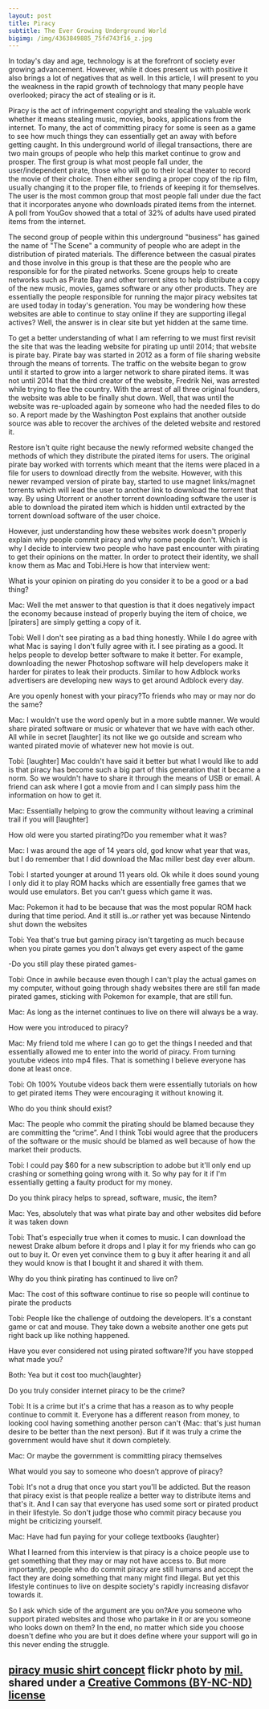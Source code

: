 ```yaml
---
layout: post
title: Piracy
subtitle: The Ever Growing Underground World
bigimg: /img/4363849885_75fd743f16_z.jpg
---
```


In today's day and age, technology is at the forefront of society ever growing advancement. However, while it does present us with positive it also brings a lot of negatives that as well. In this article, I will present to you the weakness in the rapid growth of technology that many people have overlooked; piracy the act of stealing or is it.

Piracy is the act of infringement copyright and stealing the valuable work whether it means stealing music, movies, books, applications from the internet. To many, the act of committing piracy for some is seen as a game to see how much things they can essentially get an away with before getting caught. In this underground world of illegal transactions, there are two main groups of people who help this market continue to grow and prosper. The first group is what most people fall under, the user/independent pirate, those who will go to their local theater to record the movie of their choice. Then either sending a proper copy of the rip film, usually changing it to the proper file, to friends of keeping it for themselves. The user is the most common group that most people fall under due the fact that it incorporates anyone who downloads pirated items from the internet. A poll from YouGov showed that a total of 32% of adults have used pirated items from the internet.

The second group of people within this underground "business" has gained the name of "The Scene" a community of people who are adept in the distribution of pirated materials. The difference between the casual pirates and those involve in this group is that these are the people who are responsible for for the pirated networks. Scene groups help to create networks such as Pirate Bay and other torrent sites to help distribute a copy of the new music, movies, games software or any other products. They are essentially the people responsible for running the major piracy websites tat are used today in today's generation. You may be wondering how these websites are able to continue to stay online if they are supporting illegal actives? Well, the answer is in clear site but yet hidden at the same time.

To get a better understanding of what I am referring to we must first revisit the site that was the leading website for pirating up until 2014; that website is pirate bay. Pirate bay was started in 2012 as a form of file sharing website through the means of torrents. The traffic on the website began to grow until it started to grow into a larger network to share pirated items. It was not until 2014 that the third creator of the website, Fredrik Nei, was arrested while trying to flee the country. With the arrest of all three original founders, the website was able to be finally shut down. Well, that was until the website was re-uploaded again by someone who had the needed files to do so. A report made by the Washington Post explains that another outside source was able to recover the archives of the deleted website and restored it. 

Restore isn't quite right because the newly reformed website changed the methods of which they distribute the pirated items for users. The original pirate bay worked with torrents which meant that the items were placed in a file for users to download directly from the website. However, with this newer revamped version of pirate bay, started to use magnet links/magnet torrents which will lead the user to another link to download the torrent that way. By using Utorrent or another torrent downloading software the user is able to download the pirated item which is hidden until extracted by the torrent download software of the user choice.


However, just understanding how these websites work doesn't properly explain why people commit piracy and why some people don't. Which is why I decide to interview two people who have past encounter with pirating to get their opinions on the matter. In order to protect their identity, we shall know them as Mac and Tobi.Here is how that interview went:

What is your opinion on pirating do you consider it to be a good or a bad thing?

Mac: Well the met answer to that question is that it does negatively impact the economy because instead of properly buying the item of choice, we [piraters] are simply getting a copy of it.

Tobi: Well I don't see pirating as a bad thing honestly. While I do agree with what Mac is saying I don't fully agree with it. I see pirating as a good. It helps people to develop better software to make it better. For example, downloading the newer Photoshop software will help developers make it harder for pirates to leak their products. Similar to how Adblock works advertisers are developing new ways to get around Adblock every day.

Are you openly honest with your piracy?To friends who may or may nor do the same?

Mac: I wouldn't use the word openly but in a more subtle manner. We would share pirated software or music or whatever that we have with each other. All while in secret [laughter] its not like we go outside and scream who wanted pirated movie of whatever new hot movie is out.

Tobi: [laughter] Mac couldn't have said it better but what I would like to add is that piracy has become such a big part of this generation that it became a norm. So we wouldn't have to share it through the means of USB or email. A friend can ask where I got a movie from and I can simply pass him the information on how to get it.

Mac: Essentially helping to grow the community without leaving a criminal trail if you will [laughter]

How old were you started pirating?Do you remember what it was?

Mac: I was around the age of 14 years old, god know what year that was, but I do remember that I did download the Mac miller best day ever album.

Tobi: I started younger at around 11 years old. Ok while it does sound young I only did it to play ROM hacks which are essentially free games that we would use emulators. Bet you can't guess which game it was.

Mac: Pokemon it had to be because that was the most popular ROM hack during that time period. And it still is..or rather yet was because Nintendo shut down the websites

Tobi: Yea that's true but gaming piracy isn't targeting as much because when you pirate games you don't always get every aspect of the game

-Do you still play these pirated games-

Tobi: Once in awhile because even though I can't play the actual games on my computer, without going through shady websites there are still fan made pirated games, sticking with Pokemon for example, that are still fun.

Mac: As long as the internet continues to live on there will always be a way.

How were you introduced to piracy?

Mac: My friend told me where I can go to get the things I needed and that essentially allowed me to enter into the world of piracy.  From turning youtube videos into mp4 files. That is something I believe everyone has done at least once.


Tobi: Oh 100% Youtube videos back them were essentially tutorials on how to get pirated items They were encouraging it without knowing it.


Who do you think should exist?

Mac: The people who commit the pirating should be blamed because they are committing the “crime”. And I think Tobi would agree that the producers of the software or the music should be blamed as well because of how the market their products.

Tobi: I could pay $60 for a new subscription to adobe but it'll only end up crashing or something going wrong with it. So why pay for it if I'm essentially getting a faulty product for my money.


Do you think piracy helps to spread, software, music, the item?

Mac: Yes, absolutely that was what pirate bay and other websites did before it was taken down

Tobi: That's especially true when it comes to music. I can download the newest Drake album before it drops and I play it for my friends who can go out to buy it. Or even yet convince them to g buy it after hearing it and all they would know is that I bought it and shared it with them.

Why do you think pirating has continued to live on?

Mac: The cost of this software continue to rise so people will continue to pirate the products

Tobi: People like the challenge of outdoing the developers. It's a constant game or cat and mouse. They take down a website another one gets put right back up like nothing happened.

Have you ever considered not using pirated software?If you have stopped what made you?

Both: Yea but it cost too much{laughter}

Do you truly consider internet piracy to be the crime?

Tobi: It is a crime but it's a crime that has a reason as to why people continue to commit it. Everyone has a different reason from money, to looking cool having something another person can't {Mac: that's just human desire to be better than the next person}. But if it was truly a crime the government would have shut it down completely.

Mac: Or maybe the government is committing piracy themselves

What would you say to someone who doesn’t approve of piracy?

Tobi: It's not a drug that once you start you'll be addicted. But the reason that piracy exist is that people realize a better way to distribute items and that's it. And I can say that everyone has used some sort or pirated product in their lifestyle. So don't judge those who commit piracy because you might be criticizing yourself.

Mac: Have had fun paying for your college textbooks {laughter}

What I learned from this interview is that piracy is a choice people use to get something that they may or may not have access to. But more importantly, people who do commit piracy are still humans and accept the fact they are doing something that many might find illegal. But yet this lifestyle continues to live on despite society's rapidly increasing disfavor towards it.

So I ask which side of the argument are you on?Are you someone who support pirated websites and those who partake in it or are you someone who looks down on them? In the end, no matter which side you choose doesn't define who you are but it does define where your support will go in this never ending the struggle.


















<a title="piracy music shirt concept" href="https://flickr.com/photos/mildesign/4363849885">piracy music shirt concept</a> flickr photo by <a href="https://flickr.com/people/mildesign">mil.</a> shared under a <a href="https://creativecommons.org/licenses/by-nc-nd/2.0/">Creative Commons (BY-NC-ND) license</a> </small>
---
